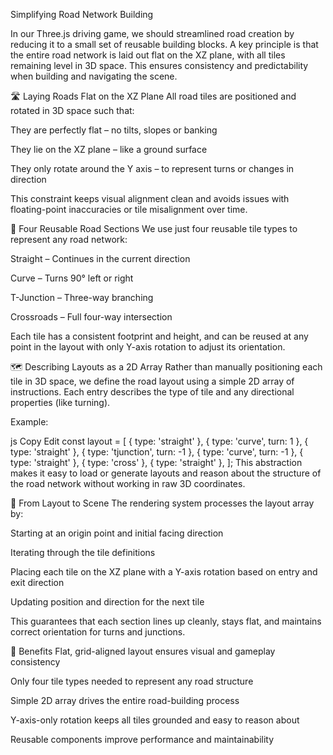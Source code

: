 Simplifying Road Network Building

In our Three.js driving game, we should streamlined road creation by reducing it to a small set of reusable building blocks. A key principle is that the entire road network is laid out flat on the XZ plane, with all tiles remaining level in 3D space. This ensures consistency and predictability when building and navigating the scene.

🛣️ Laying Roads Flat on the XZ Plane
All road tiles are positioned and rotated in 3D space such that:

They are perfectly flat – no tilts, slopes or banking

They lie on the XZ plane – like a ground surface

They only rotate around the Y axis – to represent turns or changes in direction

This constraint keeps visual alignment clean and avoids issues with floating-point inaccuracies or tile misalignment over time.

🧱 Four Reusable Road Sections
We use just four reusable tile types to represent any road network:

Straight – Continues in the current direction

Curve – Turns 90° left or right

T-Junction – Three-way branching

Crossroads – Full four-way intersection

Each tile has a consistent footprint and height, and can be reused at any point in the layout with only Y-axis rotation to adjust its orientation.

🗺️ Describing Layouts as a 2D Array
Rather than manually positioning each tile in 3D space, we define the road layout using a simple 2D array of instructions. Each entry describes the type of tile and any directional properties (like turning).

Example:

js
Copy
Edit
const layout = [
  { type: 'straight' },
  { type: 'curve', turn: 1 },
  { type: 'straight' },
  { type: 'tjunction', turn: -1 },
  { type: 'curve', turn: -1 },
  { type: 'straight' },
  { type: 'cross' },
  { type: 'straight' },
];
This abstraction makes it easy to load or generate layouts and reason about the structure of the road network without working in raw 3D coordinates.

🧭 From Layout to Scene
The rendering system processes the layout array by:

Starting at an origin point and initial facing direction

Iterating through the tile definitions

Placing each tile on the XZ plane with a Y-axis rotation based on entry and exit direction

Updating position and direction for the next tile

This guarantees that each section lines up cleanly, stays flat, and maintains correct orientation for turns and junctions.

🎯 Benefits
Flat, grid-aligned layout ensures visual and gameplay consistency

Only four tile types needed to represent any road structure

Simple 2D array drives the entire road-building process

Y-axis-only rotation keeps all tiles grounded and easy to reason about

Reusable components improve performance and maintainability
